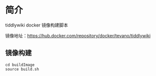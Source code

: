 # 简介

tiddlywiki docker 镜像构建脚本

镜像地址：https://hub.docker.com/repository/docker/tevano/tiddlywiki

## 镜像构建

```shell
cd buildImage
source build.sh
```
